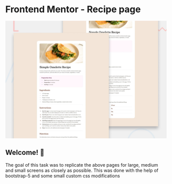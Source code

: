 # Frontend Mentor - Recipe page

![Design preview for the Recipe page coding challenge](./design/desktop-preview.jpg)

## Welcome! 👋
The goal of this task was to replicate the above pages for large, medium and small screens as closely as possible.
This was done with the help of bootstrap-5 and some small custom css modifications
